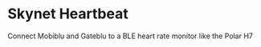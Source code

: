 Skynet Heartbeat
================

Connect Mobiblu and Gateblu to a BLE heart rate monitor like the Polar H7